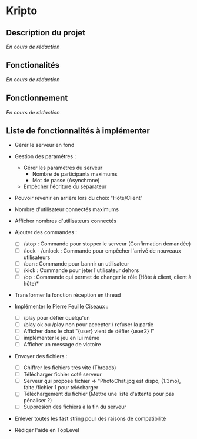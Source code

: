 # Kripto

## Description du projet

*En cours de rédaction*

## Fonctionalités

*En cours de rédaction*

## Fonctionnement

*En cours de rédaction*

## Liste de fonctionnalités à implémenter 

- Gérér le serveur en fond

- Gestion des paramétres : 

    - Gérer les paramètres du serveur 
        - Nombre de participants maximums
        - Mot de passe (Asynchrone)
    - Empêcher l'écriture du séparateur

- Pouvoir revenir en arrière lors du choix "Hôte/Client"

- Nombre d'utilisateur connectés maximums

- Afficher nombres d'utilisateurs connectés

- Ajouter des commandes :
  
    - [ ] /stop : Commande pour stopper le serveur (Confirmation demandée)
    - [ ] /lock - /unlock : Commande pour empêcher l'arrivé de nouveaux utilisateurs
    - [ ] /ban : Commande pour bannir un utilisateur 
    - [ ] /kick : Commande pour jeter l'utilisateur dehors 
    - [ ] /op : Commande qui permet de changer le rôle (Hôte à client, client à hôte)*

- Transformer la fonction réception en thread

- Implémenter le Pierre Feuille Ciseaux :

    - [ ] /play pour défier quelqu'un 
    - [ ] /play ok ou /play non pour accepter / refuser la partie
    - [ ] Afficher dans le chat "{user} vient de défier {user2} !"
    - [ ] implémenter le jeu en lui même
    - [ ] Afficher un message de victoire
    
- Envoyer des fichiers :

    - [ ] Chiffrer les fichiers très vite (Threads)
    - [ ] Télécharger fichier coté serveur
    - [ ] Serveur qui propose fichier => "PhotoChat.jpg est dispo, (1.3mo), faite /fichier 1 pour télécharger
    - [ ] Téléchargement du fichier (Mettre une liste d'attente pour pas pénaliser ?)
    - [ ] Suppresion des fichiers à la fin du serveur

 - Enlever toutes les fast string pour des raisons de compatibilité

 - Rédiger l'aide en TopLevel
